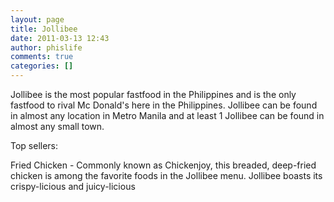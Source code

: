 ```yaml
---
layout: page
title: Jollibee
date: 2011-03-13 12:43
author: phislife
comments: true
categories: []
---
```

Jollibee is the most popular fastfood in the Philippines and is the only fastfood to rival Mc Donald's here in the Philippines. Jollibee can be found in almost any location in Metro Manila and at least 1 Jollibee can be found in almost any small town.

Top sellers:

Fried Chicken - Commonly known as Chickenjoy, this breaded, deep-fried chicken is among the favorite foods in the Jollibee menu. Jollibee boasts its crispy-licious and juicy-licious
